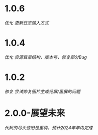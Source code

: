 # 1.0.6
*优化 更新日志输入方式*
# 1.0.4
*优化 资源目录结构，版本号，修复部分Bug*
# 1.0.2
*修复 尝试修复图片生成花屏/黑屏的问题*
# 2.0.0-展望未来
*代码的尽头依旧是重构，预计2024年年内完成*
